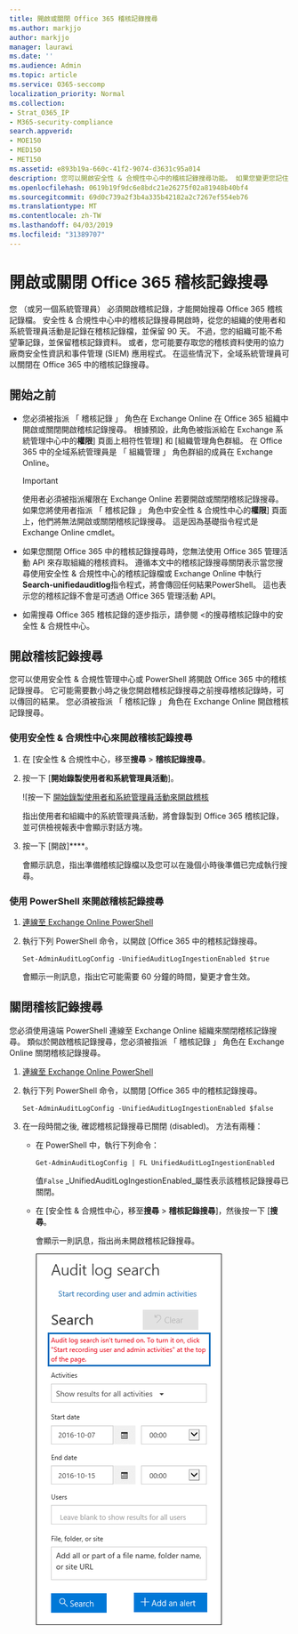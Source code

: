 ```yaml
---
title: 開啟或關閉 Office 365 稽核記錄搜尋
ms.author: markjjo
author: markjjo
manager: laurawi
ms.date: ''
ms.audience: Admin
ms.topic: article
ms.service: O365-seccomp
localization_priority: Normal
ms.collection:
- Strat_O365_IP
- M365-security-compliance
search.appverid:
- MOE150
- MED150
- MET150
ms.assetid: e893b19a-660c-41f2-9074-d3631c95a014
description: 您可以開啟安全性 & 合規性中心中的稽核記錄搜尋功能。 如果您變更您記住，您可以啟動隨時如果 off。 關閉稽核記錄搜尋時，系統管理員無法在組織中搜尋使用者和系統管理員活動的 Office 365 稽核記錄檔。
ms.openlocfilehash: 0619b19f9dc6e8bdc21e26275f02a81948b40bf4
ms.sourcegitcommit: 69d0c739a2f3b4a335b42182a2c7267ef554eb76
ms.translationtype: MT
ms.contentlocale: zh-TW
ms.lasthandoff: 04/03/2019
ms.locfileid: "31389707"
---
```

# <a name="turn-office-365-audit-log-search-on-or-off"></a>開啟或關閉 Office 365 稽核記錄搜尋

您 （或另一個系統管理員） 必須開啟稽核記錄，才能開始搜尋 Office 365 稽核記錄檔。 安全性 & 合規性中心中的稽核記錄搜尋開啟時，從您的組織的使用者和系統管理員活動是記錄在稽核記錄檔，並保留 90 天。 不過，您的組織可能不希望筆記錄，並保留稽核記錄資料。 或者，您可能要存取您的稽核資料使用的協力廠商安全性資訊和事件管理 (SIEM) 應用程式。 在這些情況下，全域系統管理員可以關閉在 Office 365 中的稽核記錄搜尋。
  
## <a name="before-you-begin"></a>開始之前

- 您必須被指派 「 稽核記錄 」 角色在 Exchange Online 在 Office 365 組織中開啟或關閉開啟稽核記錄搜尋。 根據預設，此角色被指派給在 Exchange 系統管理中心中的**權限**] 頁面上相符性管理] 和 [組織管理角色群組。 在 Office 365 中的全域系統管理員是 「 組織管理 」 角色群組的成員在 Exchange Online。 
    
    > [!IMPORTANT]
    > 使用者必須被指派權限在 Exchange Online 若要開啟或關閉稽核記錄搜尋。 如果您將使用者指派 「 稽核記錄 」 角色中安全性 & 合規性中心的**權限**] 頁面上，他們將無法開啟或關閉稽核記錄搜尋。 這是因為基礎指令程式是 Exchange Online cmdlet。 
  
- 如果您關閉 Office 365 中的稽核記錄搜尋時，您無法使用 Office 365 管理活動 API 來存取組織的稽核資料。 遵循本文中的稽核記錄搜尋關閉表示當您搜尋使用安全性 & 合規性中心的稽核記錄檔或 Exchange Online 中執行**Search-unifiedauditlog**指令程式，將會傳回任何結果PowerShell。 這也表示您的稽核記錄不會是可透過 Office 365 管理活動 API。  
    
- 如需搜尋 Office 365 稽核記錄的逐步指示，請參閱 <<c0>的搜尋稽核記錄中的安全性 &amp; 合規性中心。
    
## <a name="turn-on-audit-log-search"></a>開啟稽核記錄搜尋

您可以使用安全性 & 合規性管理中心或 PowerShell 將開啟 Office 365 中的稽核記錄搜尋。 它可能需要數小時之後您開啟稽核記錄搜尋之前搜尋稽核記錄時，可以傳回的結果。 您必須被指派 「 稽核記錄 」 角色在 Exchange Online 開啟稽核記錄搜尋。
  
### <a name="use-the-security--compliance-center-to-turn-on-audit-log-search"></a>使用安全性 & 合規性中心來開啟稽核記錄搜尋

1. 在 [安全性 & 合規性中心，移至**搜尋** \> **稽核記錄搜尋**。
    
2. 按一下 [**開始錄製使用者和系統管理員活動**]。
    
    ![按一下 [開始錄製使用者和系統管理員活動來開啟稽核](media/39a9d35f-88d0-4bbe-a962-0be2f838e2bf.png)
  
    指出使用者和組織中的系統管理員活動，將會錄製到 Office 365 稽核記錄，並可供檢視報表中會顯示對話方塊。 
    
3. 按一下 [開啟]****。
    
    會顯示訊息，指出準備稽核記錄檔以及您可以在幾個小時後準備已完成執行搜尋。
    
### <a name="use-powershell-to-turn-on-audit-log-search"></a>使用 PowerShell 來開啟稽核記錄搜尋

1. [連線至 Exchange Online PowerShell](https://go.microsoft.com/fwlink/p/?LinkID=396554)
    
2. 執行下列 PowerShell 命令，以開啟 [Office 365 中的稽核記錄搜尋。
    
    ```
    Set-AdminAuditLogConfig -UnifiedAuditLogIngestionEnabled $true
    ```

    會顯示一則訊息，指出它可能需要 60 分鐘的時間，變更才會生效。
  
## <a name="turn-off-audit-log-search"></a>關閉稽核記錄搜尋

您必須使用遠端 PowerShell 連線至 Exchange Online 組織來關閉稽核記錄搜尋。 類似於開啟稽核記錄搜尋，您必須被指派 「 稽核記錄 」 角色在 Exchange Online 關閉稽核記錄搜尋。
  
1. [連線至 Exchange Online PowerShell](https://go.microsoft.com/fwlink/p/?LinkID=396554)
    
2. 執行下列 PowerShell 命令，以關閉 [Office 365 中的稽核記錄搜尋。
    
    ```
    Set-AdminAuditLogConfig -UnifiedAuditLogIngestionEnabled $false
    ```

3. 在一段時間之後, 確認稽核記錄搜尋已關閉 (disabled)。 方法有兩種：
    
    - 在 PowerShell 中，執行下列命令：

        ```
        Get-AdminAuditLogConfig | FL UnifiedAuditLogIngestionEnabled
        ```

        值`False` _UnifiedAuditLogIngestionEnabled_屬性表示該稽核記錄搜尋已關閉。 
    
    - 在 [安全性 & 合規性中心，移至**搜尋** \> **稽核記錄搜尋**]，然後按一下 [**搜尋**。
    
      會顯示一則訊息，指出尚未開啟稽核記錄搜尋。 
    
      ![如果稽核已關閉，會顯示一則訊息](media/dca53da6-1cbe-4fa3-9860-f0d674de9538.png)
